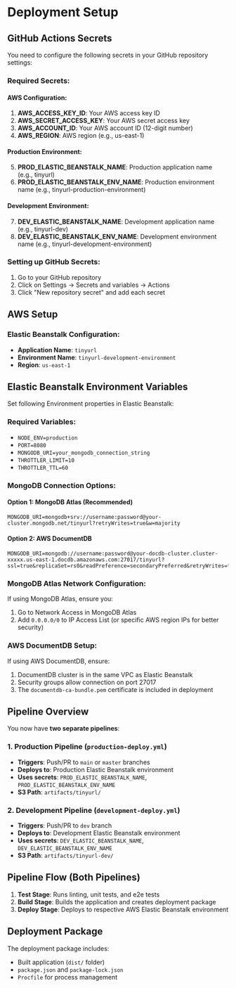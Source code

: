 # Deployment Setup

## GitHub Actions Secrets

You need to configure the following secrets in your GitHub repository settings:

### Required Secrets:

#### AWS Configuration:
1. **AWS_ACCESS_KEY_ID**: Your AWS access key ID
2. **AWS_SECRET_ACCESS_KEY**: Your AWS secret access key  
3. **AWS_ACCOUNT_ID**: Your AWS account ID (12-digit number)
4. **AWS_REGION**: AWS region (e.g., us-east-1)

#### Production Environment:
5. **PROD_ELASTIC_BEANSTALK_NAME**: Production application name (e.g., tinyurl)
6. **PROD_ELASTIC_BEANSTALK_ENV_NAME**: Production environment name (e.g., tinyurl-production-environment)

#### Development Environment:
7. **DEV_ELASTIC_BEANSTALK_NAME**: Development application name (e.g., tinyurl-dev)
8. **DEV_ELASTIC_BEANSTALK_ENV_NAME**: Development environment name (e.g., tinyurl-development-environment)

### Setting up GitHub Secrets:

1. Go to your GitHub repository
2. Click on Settings → Secrets and variables → Actions
3. Click "New repository secret" and add each secret

## AWS Setup

### Elastic Beanstalk Configuration:
- **Application Name**: `tinyurl`
- **Environment Name**: `tinyurl-development-environment`
- **Region**: `us-east-1`


## Elastic Beanstalk Environment Variables

Set following Environment properties in Elastic Beanstalk:

### Required Variables:
- `NODE_ENV=production`
- `PORT=8080`
- `MONGODB_URI=your_mongodb_connection_string`
- `THROTTLER_LIMIT=10`
- `THROTTLER_TTL=60`

### MongoDB Connection Options:

#### Option 1: MongoDB Atlas (Recommended)
```
MONGODB_URI=mongodb+srv://username:password@your-cluster.mongodb.net/tinyurl?retryWrites=true&w=majority
```

#### Option 2: AWS DocumentDB
```
MONGODB_URI=mongodb://username:password@your-docdb-cluster.cluster-xxxxx.us-east-1.docdb.amazonaws.com:27017/tinyurl?ssl=true&replicaSet=rs0&readPreference=secondaryPreferred&retryWrites=false
```

### MongoDB Atlas Network Configuration:
If using MongoDB Atlas, ensure you:
1. Go to Network Access in MongoDB Atlas
2. Add `0.0.0.0/0` to IP Access List (or specific AWS region IPs for better security)

### AWS DocumentDB Setup:
If using AWS DocumentDB, ensure:
1. DocumentDB cluster is in the same VPC as Elastic Beanstalk
2. Security groups allow connection on port 27017
3. The `documentdb-ca-bundle.pem` certificate is included in deployment

## Pipeline Overview

You now have **two separate pipelines**:

### 1. Production Pipeline (`production-deploy.yml`)
- **Triggers**: Push/PR to `main` or `master` branches
- **Deploys to**: Production Elastic Beanstalk environment
- **Uses secrets**: `PROD_ELASTIC_BEANSTALK_NAME`, `PROD_ELASTIC_BEANSTALK_ENV_NAME`
- **S3 Path**: `artifacts/tinyurl/`

### 2. Development Pipeline (`development-deploy.yml`)
- **Triggers**: Push/PR to `dev` branch  
- **Deploys to**: Development Elastic Beanstalk environment
- **Uses secrets**: `DEV_ELASTIC_BEANSTALK_NAME`, `DEV_ELASTIC_BEANSTALK_ENV_NAME`
- **S3 Path**: `artifacts/tinyurl-dev/`

## Pipeline Flow (Both Pipelines)

1. **Test Stage**: Runs linting, unit tests, and e2e tests
2. **Build Stage**: Builds the application and creates deployment package
3. **Deploy Stage**: Deploys to respective AWS Elastic Beanstalk environment

## Deployment Package

The deployment package includes:
- Built application (`dist/` folder)
- `package.json` and `package-lock.json`
- `Procfile` for process management

